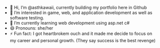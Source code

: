 - 👋 Hi, I’m @asthkawaii, currently building my portfolio here in Github
- 👀 I’m interested in game, web, and application development as well as software testing.
- 🌱 I’m currently learning web development using asp.net c#
- 😄 Pronouns: she/her
- ⚡ Fun fact: I got heartbrokem ouch and it made me decide to focus on my career and personal growth. (They say success is the best revenge)

<!---
asthkawaii/asthkawaii is a ✨ special ✨ repository because its `README.md` (this file) appears on your GitHub profile.
You can click the Preview link to take a look at your changes.
--->
